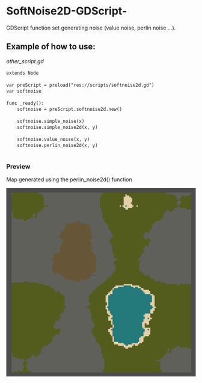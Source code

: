 # SoftNoise2D-GDScript-
GDScript function set generating noise (value noise, perlin noise ...).

## Example of how to use:

*other_script.gd*

```
extends Node

var preScript = preload("res://scripts/softnoise2d.gd")
var softnoise

func _ready():
	softnoise = preScript.softnoise2d.new()
	
	softnoise.simple_noise(x)
	softnoise.simple_noise2d(x, y)
	
	softnoise.value_noise(x, y)
	softnoise.perlin_noise2d(x, y)
	
```
### Preview
Map generated using the perlin_noise2d() function

![SofNoise2D screenshot](map_sofnoise2d_perdugames.png)





